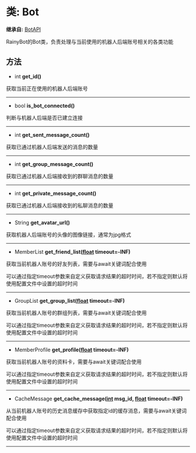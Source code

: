 # 类: Bot  
  
**继承自:** [BotAPI](BotAPI.md)  
  
RainyBot的Bot类，负责处理与当前使用的机器人后端账号相关的各类功能  
  
## 方法 
  
- int **get_id()**  
  
获取当前正在使用的机器人后端账号  
  
---  
  
- bool **is_bot_connected()**  
  
判断与机器人后端是否已建立连接  
  
---  
  
- int **get_sent_message_count()**  
  
获取已通过机器人后端发送的消息的数量  
  
---  
  
- int **get_group_message_count()**  
  
获取已通过机器人后端接收到的群聊消息的数量  
  
---  
  
- int **get_private_message_count()**  
  
获取已通过机器人后端接收到的私聊消息的数量  
  
---  
  
- String **get_avatar_url()**  
  
获取机器人后端账号的头像的图像链接，通常为jpg格式  
  
---  
  
- MemberList **get_friend_list([float](https://docs.godotengine.org/en/latest/classes/class_float.html) timeout=-INF)**  
  
获取当前机器人账号的好友列表，需要与await关键词配合使用   
  
可以通过指定timeout参数来自定义获取请求结果的超时时间，若不指定则默认将使用配置文件中设置的超时时间  
  
---  
  
- GroupList **get_group_list([float](https://docs.godotengine.org/en/latest/classes/class_float.html) timeout=-INF)**  
  
获取当前机器人账号的群组列表，需要与await关键词配合使用   
  
可以通过指定timeout参数来自定义获取请求结果的超时时间，若不指定则默认将使用配置文件中设置的超时时间  
  
---  
  
- MemberProfile **get_profile([float](https://docs.godotengine.org/en/latest/classes/class_float.html) timeout=-INF)**  
  
获取当前机器人账号的资料卡，需要与await关键词配合使用   
  
可以通过指定timeout参数来自定义获取请求结果的超时时间，若不指定则默认将使用配置文件中设置的超时时间  
  
---  
  
- CacheMessage **get_cache_message([int](https://docs.godotengine.org/en/latest/classes/class_int.html) msg_id, [float](https://docs.godotengine.org/en/latest/classes/class_float.html) timeout=-INF)**  
  
从当前机器人账号的历史消息缓存中获取指定id的缓存消息，需要与await关键词配合使用   
  
可以通过指定timeout参数来自定义获取请求结果的超时时间，若不指定则默认将使用配置文件中设置的超时时间  
  
---  
  

